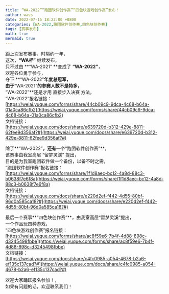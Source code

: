 ```yaml
---
title: “WA-2022”“跑团软件创作赛”“四色块游戏创作赛”发布！
author: wass
date: 2022-07-15 18:22:00 +0800
categories: [WA-2022,跑团软件创作赛,四色块创作赛]
tags: [赛事发布]
math: true
mermaid: true
---
```


距上次发布赛事，时隔约一年，<br />这次，**“WA杯”** 继续发布，<br />只不过由 **“WA-2021” **变成了 **“WA-2022”**，<br />欢迎各位勇于参与，<br />夺下 **“WA-2022”**年度总冠军，<br />由于**“WA-2021”**的参赛人数不是特多，<br />**“WA-2022”**还是才用 直接步入决赛 方法，<br />“WA-2022”报名链接：<br />[https://weiai.yuque.com/forms/share/44cb09c9-9dca-4c68-b64a-01a0ca86cfb2](https://weiai.yuque.com/forms/share/44cb09c9-9dca-4c68-b64a-01a0ca86cfb2)<br />文档链接：<br />[https://weiai.yuque.com/docs/share/e639720d-b312-429e-8811-62fee9d356af?#](https://weiai.yuque.com/docs/share/e639720d-b312-429e-8811-62fee9d356af?#)

除了**“WA-2022”**，还有一个**“跑团软件创作赛”**，<br />该赛事由我室高层 “留梦灵溪” 提出，<br />目的是为我室跑团软件做一个备份，以备不时之需，<br />“跑团软件创作赛”报名链接：<br />[https://weiai.yuque.com/forms/share/1f1d8aec-bc12-4a8d-88c3-b0638f7e6f8a](https://weiai.yuque.com/forms/share/1f1d8aec-bc12-4a8d-88c3-b0638f7e6f8a)<br />文档链接：<br />[https://weiai.yuque.com/docs/share/e220d2ef-f442-4d55-80bf-96d0a585ca18?#](https://weiai.yuque.com/docs/share/e220d2ef-f442-4d55-80bf-96d0a585ca18?#)

最后一个赛事**“四色块创作赛”**，由我室高层“留梦灵溪”提出，<br />一个作品玩四种游戏，<br />“四色块游戏创作赛”报名链接：<br />[https://weiai.yuque.com/forms/share/ac8f59e6-7b4f-4d88-898c-d3245498fbbe](https://weiai.yuque.com/forms/share/ac8f59e6-7b4f-4d88-898c-d3245498fbbe)<br />文档链接：<br />[https://weiai.yuque.com/docs/share/c4fc0985-a054-4678-b2a6-ef135c137cad?#](https://weiai.yuque.com/docs/share/c4fc0985-a054-4678-b2a6-ef135c137cad?#)

欢迎大家踊跃报名参加！，<br />如果有问题的话，欢迎联系我们！
